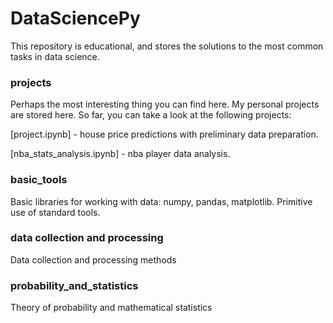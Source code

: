 # DataSciencePy

This repository is educational, and stores the solutions to the most common tasks in data science.

### projects

Perhaps the most interesting thing you can find here. My personal projects are stored here. So far, you can take a look at the following projects:

[project.ipynb] - house price predictions with preliminary data preparation.

[nba_stats_analysis.ipynb] - nba player data analysis.

### basic_tools

Basic libraries for working with data: numpy, pandas, matplotlib. Primitive use of standard tools.

### data collection and processing

Data collection and processing methods

### probability_and_statistics

Theory of probability and mathematical statistics
